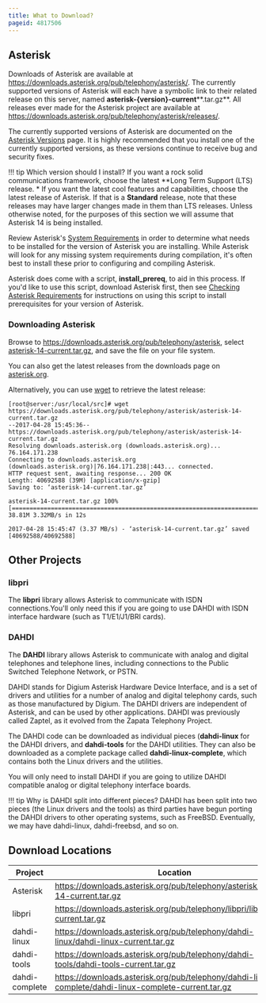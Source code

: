 ```yaml
---
title: What to Download?
pageid: 4817506
---
```


## Asterisk

Downloads of Asterisk are available at <https://downloads.asterisk.org/pub/telephony/asterisk/>. The currently supported versions of Asterisk will each have a symbolic link to their related release on this server, named **asterisk-{version}-current****.tar.gz**. All releases ever made for the Asterisk project are available at <https://downloads.asterisk.org/pub/telephony/asterisk/releases/>.

The currently supported versions of Asterisk are documented on the [Asterisk Versions](/About-the-Project/Asterisk-Versions) page. It is highly recommended that you install one of the currently supported versions, as these versions continue to receive bug and security fixes.

!!! tip Which version should I install?
    If you want a rock solid communications framework, choose the latest **Long Term Support (LTS)
    release.
    * If you want the latest cool features and capabilities, choose the latest release of Asterisk. If that is a **Standard** release, note that these releases may have larger changes made in them than LTS releases.
    Unless otherwise noted, for the purposes of this section we will assume that Asterisk 14 is being installed.

[//]: # (end-tip)

Review Asterisk's [System Requirements](/Operation/System-Requirements) in order to determine what needs to be installed for the version of Asterisk you are installing. While Asterisk will look for any missing system requirements during compilation, it's often best to install these prior to configuring and compiling Asterisk.

Asterisk does come with a script, **install_prereq**, to aid in this process. If you'd like to use this script, download Asterisk first, then see [Checking Asterisk Requirements](/Getting-Started/Installing-Asterisk/Installing-Asterisk-From-Source/Checking-Asterisk-Requirements) for instructions on using this script to install prerequisites for your version of Asterisk.

### Downloading Asterisk

Browse to <https://downloads.asterisk.org/pub/telephony/asterisk>, select [asterisk-14-current.tar.gz](https://downloads.asterisk.org/pub/telephony/asterisk/asterisk-14-current.tar.gz), and save the file on your file system.

You can also get the latest releases from the downloads page on [asterisk.org](http://asterisk.org/downloads).

Alternatively, you can use [wget](https://www.gnu.org/software/wget/) to retrieve the latest release:

```
[root@server:/usr/local/src]# wget https://downloads.asterisk.org/pub/telephony/asterisk/asterisk-14-current.tar.gz
--2017-04-28 15:45:36-- https://downloads.asterisk.org/pub/telephony/asterisk/asterisk-14-current.tar.gz
Resolving downloads.asterisk.org (downloads.asterisk.org)... 76.164.171.238
Connecting to downloads.asterisk.org (downloads.asterisk.org)|76.164.171.238|:443... connected.
HTTP request sent, awaiting response... 200 OK
Length: 40692588 (39M) [application/x-gzip]
Saving to: ‘asterisk-14-current.tar.gz’

asterisk-14-current.tar.gz 100%[======================================================================>] 38.81M 3.32MB/s in 12s 

2017-04-28 15:45:47 (3.37 MB/s) - ‘asterisk-14-current.tar.gz’ saved [40692588/40692588]

```

## Other Projects

### libpri

The **libpri** library allows Asterisk to communicate with ISDN connections.You'll only need this if you are going to use DAHDI with ISDN interface hardware (such as T1/E1/J1/BRI cards).

### DAHDI

The **DAHDI** library allows Asterisk to communicate with analog and digital telephones and telephone lines, including connections to the Public Switched Telephone Network, or PSTN.

DAHDI stands for Digium Asterisk Hardware Device Interface, and is a set of drivers and utilities for a number of analog and digital telephony cards, such as those manufactured by Digium. The DAHDI drivers are independent of Asterisk, and can be used by other applications. DAHDI was previously called Zaptel, as it evolved from the Zapata Telephony Project.

The DAHDI code can be downloaded as individual pieces (**dahdi-linux** for the DAHDI drivers, and **dahdi-tools** for the DAHDI utilities. They can also be downloaded as a complete package called **dahdi-linux-complete**, which contains both the Linux drivers and the utilities.

You will only need to install DAHDI if you are going to utilize DAHDI compatible analog or digital telephony interface boards.




!!! tip Why is DAHDI split into different pieces?
    DAHDI has been split into two pieces (the Linux drivers and the tools) as third parties have begun porting the DAHDI drivers to other operating systems, such as FreeBSD. Eventually, we may have dahdi-linux, dahdi-freebsd, and so on.

      
[//]: # (end-tip)



## Download Locations

| Project | Location |
| --- | --- |
| Asterisk | <https://downloads.asterisk.org/pub/telephony/asterisk/asterisk-14-current.tar.gz> |
| libpri | <https://downloads.asterisk.org/pub/telephony/libpri/libpri-current.tar.gz> |
| dahdi-linux | <https://downloads.asterisk.org/pub/telephony/dahdi-linux/dahdi-linux-current.tar.gz> |
| dahdi-tools | <https://downloads.asterisk.org/pub/telephony/dahdi-tools/dahdi-tools-current.tar.gz> |
| dahdi-complete | <https://downloads.asterisk.org/pub/telephony/dahdi-linux-complete/dahdi-linux-complete-current.tar.gz> |






